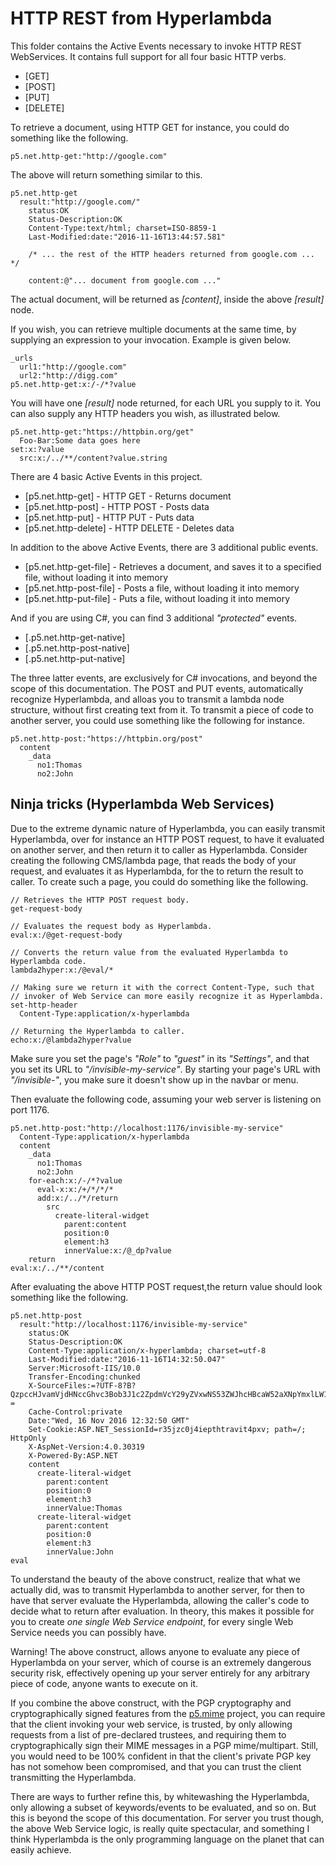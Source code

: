 HTTP REST from Hyperlambda
===============

This folder contains the Active Events necessary to invoke HTTP REST WebServices. It contains full support for all four basic HTTP verbs.

* [GET]
* [POST]
* [PUT]
* [DELETE]

To retrieve a document, using HTTP GET for instance, you could do something like the following.

```
p5.net.http-get:"http://google.com"
```

The above will return something similar to this.

```
p5.net.http-get
  result:"http://google.com/"
    status:OK
    Status-Description:OK
    Content-Type:text/html; charset=ISO-8859-1
    Last-Modified:date:"2016-11-16T13:44:57.581"

    /* ... the rest of the HTTP headers returned from google.com ... */

    content:@"... document from google.com ..."
```

The actual document, will be returned as *[content]*, inside the above *[result]* node.

If you wish, you can retrieve multiple documents at the same time, by supplying an expression to your invocation. Example is given below.

```
_urls
  url1:"http://google.com"
  url2:"http://digg.com"
p5.net.http-get:x:/-/*?value
```

You will have one *[result]* node returned, for each URL you supply to it. You can also supply any HTTP headers you wish, as illustrated below.

```
p5.net.http-get:"https://httpbin.org/get"
  Foo-Bar:Some data goes here
set:x:?value
  src:x:/../**/content?value.string
```

There are 4 basic Active Events in this project.

* [p5.net.http-get] - HTTP GET - Returns document
* [p5.net.http-post] - HTTP POST - Posts data
* [p5.net.http-put] - HTTP PUT - Puts data
* [p5.net.http-delete] - HTTP DELETE - Deletes data

In addition to the above Active Events, there are 3 additional public events.

* [p5.net.http-get-file] - Retrieves a document, and saves it to a specified file, without loading it into memory
* [p5.net.http-post-file] - Posts a file, without loading it into memory
* [p5.net.http-put-file] - Puts a file, without loading it into memory

And if you are using C#, you can find 3 additional _"protected"_ events.

* [.p5.net.http-get-native]
* [.p5.net.http-post-native]
* [.p5.net.http-put-native]

The three latter events, are exclusively for C# invocations, and beyond the scope of this documentation. The POST and PUT events, automatically recognize
Hyperlambda, and alloas you to transmit a lambda node structure, without first creating text from it. To transmit a piece of code to another server, you could
use something like the following for instance.

```
p5.net.http-post:"https://httpbin.org/post"
  content
    _data
      no1:Thomas
      no2:John
```

## Ninja tricks (Hyperlambda Web Services)

Due to the extreme dynamic nature of Hyperlambda, you can easily transmit Hyperlambda, over for instance an HTTP POST request, to have it evaluated on 
another server, and then return it to caller as Hyperlambda. Consider creating the following CMS/lambda page, that reads the body of your request, 
and evaluates it as Hyperlambda, for the to return the result to caller. To create such a page, you could do something like the following.

```
// Retrieves the HTTP POST request body.
get-request-body

// Evaluates the request body as Hyperlambda.
eval:x:/@get-request-body

// Converts the return value from the evaluated Hyperlambda to Hyperlambda code.
lambda2hyper:x:/@eval/*

// Making sure we return it with the correct Content-Type, such that
// invoker of Web Service can more easily recognize it as Hyperlambda.
set-http-header
  Content-Type:application/x-hyperlambda

// Returning the Hyperlambda to caller.
echo:x:/@lambda2hyper?value
```

Make sure you set the page's _"Role"_ to _"guest"_ in its _"Settings"_, and that you set its URL to _"/invisible-my-service"_. By starting your page's URL
with _"/invisible-"_, you make sure it doesn't show up in the navbar or menu.

Then evaluate the following code, assuming your web server is listening on port 1176.

```
p5.net.http-post:"http://localhost:1176/invisible-my-service"
  Content-Type:application/x-hyperlambda
  content
    _data
      no1:Thomas
      no2:John
    for-each:x:/-/*?value
      eval-x:x:/+/*/*/*
      add:x:/../*/return
        src
          create-literal-widget
            parent:content
            position:0
            element:h3
            innerValue:x:/@_dp?value
    return
eval:x:/../**/content
```

After evaluating the above HTTP POST request,the return value should look something like the following.

```
p5.net.http-post
  result:"http://localhost:1176/invisible-my-service"
    status:OK
    Status-Description:OK
    Content-Type:application/x-hyperlambda; charset=utf-8
    Last-Modified:date:"2016-11-16T14:32:50.047"
    Server:Microsoft-IIS/10.0
    Transfer-Encoding:chunked
    X-SourceFiles:=?UTF-8?B?QzpccHJvamVjdHNccGhvc3Bob3J1c2ZpdmVcY29yZVxwNS53ZWJhcHBcaW52aXNpYmxlLW15LXNlcnZpY2U=?=
    Cache-Control:private
    Date:"Wed, 16 Nov 2016 12:32:50 GMT"
    Set-Cookie:ASP.NET_SessionId=r35jzc0j4iepthtravit4pxv; path=/; HttpOnly
    X-AspNet-Version:4.0.30319
    X-Powered-By:ASP.NET
    content
      create-literal-widget
        parent:content
        position:0
        element:h3
        innerValue:Thomas
      create-literal-widget
        parent:content
        position:0
        element:h3
        innerValue:John
eval
```

To understand the beauty of the above construct, realize that what we actually did, was to transmit Hyperlambda to another server, for then to have
that server evaluate the Hyperlambda, allowing the caller's code to decide what to return after evaluation. In theory, this makes it possible for you
to create _one single Web Service endpoint_, for every single Web Service needs you can possibly have.

Warning!
The above construct, allows anyone to evaluate any piece of Hyperlambda on your server, which of course is an extremely dangerous security risk, effectively
opening up your server entirely for any arbitrary piece of code, anyone wants to execute on it.

If you combine the above construct, with the PGP cryptography and cryptographically signed features from the [p5.mime](/plugins/extras/p5.mime/) project,
you can require that the client invoking your web service, is trusted, by only allowing requests from a list of pre-declared trustees, and requiring them
to cryptographically sign their MIME messages in a PGP mime/multipart. Still, you would need to be 100% confident in that the client's private PGP key has
not somehow been compromised, and that you can trust the client transmitting the Hyperlambda.

There are ways to further refine this, by whitewashing the Hyperlambda, only allowing a subset of keywords/events to be evaluated, and so on. But this
is beyond the scope of this documentation. For server you trust though, the above Web Service logic, is really quite spectacular, and something I think
Hyperlambda is the only programming language on the planet that can easily achieve.

